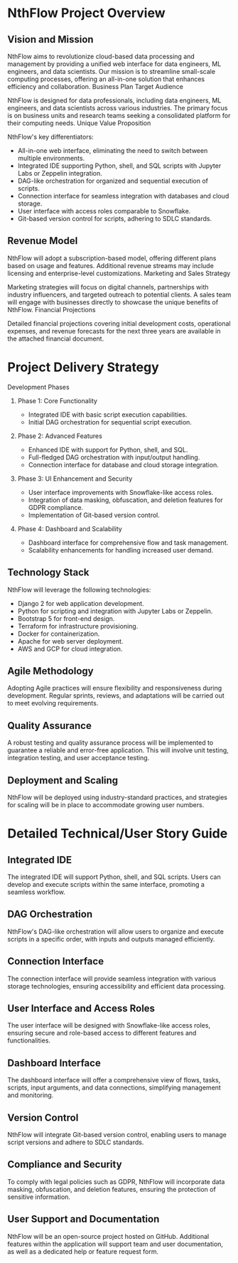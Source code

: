 # NthFlow Project Overview

## Vision and Mission

NthFlow aims to revolutionize cloud-based data processing and management by providing a unified web interface for data
engineers, ML engineers, and data scientists. Our mission is to streamline small-scale computing processes, offering an
all-in-one solution that enhances efficiency and collaboration.
Business Plan
Target Audience

NthFlow is designed for data professionals, including data engineers, ML engineers, and data scientists across various
industries. The primary focus is on business units and research teams seeking a consolidated platform for their
computing needs.
Unique Value Proposition

NthFlow's key differentiators:

- All-in-one web interface, eliminating the need to switch between multiple environments.
- Integrated IDE supporting Python, shell, and SQL scripts with Jupyter Labs or Zeppelin integration.
- DAG-like orchestration for organized and sequential execution of scripts.
- Connection interface for seamless integration with databases and cloud storage.
- User interface with access roles comparable to Snowflake.
- Git-based version control for scripts, adhering to SDLC standards.

## Revenue Model

NthFlow will adopt a subscription-based model, offering different plans based on usage and features. Additional revenue
streams may include licensing and enterprise-level customizations.
Marketing and Sales Strategy

Marketing strategies will focus on digital channels, partnerships with industry influencers, and targeted outreach to
potential clients. A sales team will engage with businesses directly to showcase the unique benefits of NthFlow.
Financial Projections

Detailed financial projections covering initial development costs, operational expenses, and revenue forecasts for the
next three years are available in the attached financial document.

# Project Delivery Strategy

Development Phases

1. Phase 1: Core Functionality
    - Integrated IDE with basic script execution capabilities.
    - Initial DAG orchestration for sequential script execution.

2. Phase 2: Advanced Features
    - Enhanced IDE with support for Python, shell, and SQL.
    - Full-fledged DAG orchestration with input/output handling.
    - Connection interface for database and cloud storage integration.

3. Phase 3: UI Enhancement and Security
    - User interface improvements with Snowflake-like access roles.
    - Integration of data masking, obfuscation, and deletion features for GDPR compliance.
    - Implementation of Git-based version control.

4. Phase 4: Dashboard and Scalability
    - Dashboard interface for comprehensive flow and task management.
    - Scalability enhancements for handling increased user demand.

## Technology Stack

NthFlow will leverage the following technologies:

- Django 2 for web application development.
- Python for scripting and integration with Jupyter Labs or Zeppelin.
- Bootstrap 5 for front-end design.
- Terraform for infrastructure provisioning.
- Docker for containerization.
- Apache for web server deployment.
- AWS and GCP for cloud integration.

## Agile Methodology

Adopting Agile practices will ensure flexibility and responsiveness during development. Regular sprints, reviews, and
adaptations will be carried out to meet evolving requirements.

## Quality Assurance

A robust testing and quality assurance process will be implemented to guarantee a reliable and error-free application.
This will involve unit testing, integration testing, and user acceptance testing.

## Deployment and Scaling

NthFlow will be deployed using industry-standard practices, and strategies for scaling will be in place to accommodate
growing user numbers.

# Detailed Technical/User Story Guide

## Integrated IDE

The integrated IDE will support Python, shell, and SQL scripts. Users can develop and execute scripts within the same
interface, promoting a seamless workflow.

## DAG Orchestration

NthFlow's DAG-like orchestration will allow users to organize and execute scripts in a specific order, with inputs and
outputs managed efficiently.

## Connection Interface

The connection interface will provide seamless integration with various storage technologies, ensuring accessibility and
efficient data processing.

## User Interface and Access Roles

The user interface will be designed with Snowflake-like access roles, ensuring secure and role-based access to different
features and functionalities.

## Dashboard Interface

The dashboard interface will offer a comprehensive view of flows, tasks, scripts, input arguments, and data connections,
simplifying management and monitoring.

## Version Control

NthFlow will integrate Git-based version control, enabling users to manage script versions and adhere to SDLC standards.

## Compliance and Security

To comply with legal policies such as GDPR, NthFlow will incorporate data masking, obfuscation, and deletion features,
ensuring the protection of sensitive information.

## User Support and Documentation

NthFlow will be an open-source project hosted on GitHub. Additional features within the application will support team
and user documentation, as well as a dedicated help or feature request form.